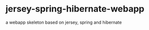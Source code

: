 jersey-spring-hibernate-webapp
==============================

a webapp skeleton based on jersey, spring and hibernate
